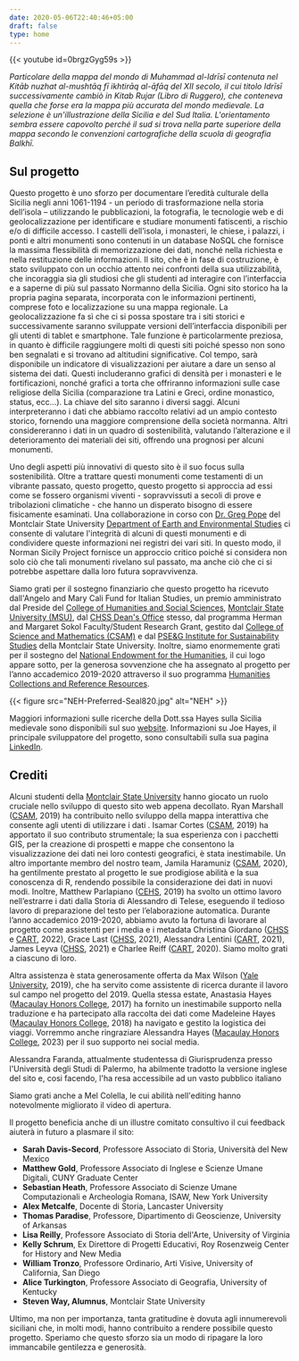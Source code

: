 ```yaml
---
date: 2020-05-06T22:40:46+05:00
draft: false
type: home
---
```


{{< youtube id=0brgzGyg59s >}}

_Particolare della mappa del mondo di Muhammad al-Idrīsī contenuta nel Kitāb nuzhat al-mushtāq fī ikhtirāq al-āfāq del XII secolo, il cui titolo Idrīsī successivamente cambiò in Kitab Rujar (Libro di Ruggero), che conteneva quella che forse era la mappa più accurata del mondo medievale. La selezione è un'illustrazione della Sicilia e del Sud Italia. L'orientamento sembra essere capovolto perché il sud si trova nella parte superiore della mappa secondo le convenzioni cartografiche della scuola di geografia Balkhī._

## Sul progetto ##

Questo progetto è uno sforzo per documentare l’eredità culturale della Sicilia negli anni 1061-1194 - un periodo di trasformazione nella storia dell’isola – utilizzando le pubblicazioni, la fotografia, le tecnologie web e di geolocalizzazione per identificare e studiare monumenti fatiscenti, a rischio e/o di difficile accesso. I castelli dell’isola, i monasteri, le chiese, i palazzi, i ponti e altri monumenti sono contenuti in un database NoSQL che fornisce la massima flessibilità di memorizzazione dei dati, nonché nella richiesta e nella restituzione delle informazioni. Il sito, che è in fase di costruzione, è stato sviluppato con un occhio attento nei confronti della sua utilizzabilità, che incoraggia sia gli studiosi che gli studenti ad interagire con l’interfaccia e a saperne di più sul passato Normanno della Sicilia. Ogni sito storico ha la propria pagina separata, incorporata con le informazioni pertinenti, comprese foto e localizzazione su una mappa regionale. La geolocalizzazione fa sì che ci si possa spostare tra i siti storici e successivamente saranno sviluppate versioni dell’interfaccia disponibili per gli utenti di tablet e smartphone. Tale funzione è particolarmente preziosa, in quanto è difficile raggiungere molti di questi siti poiché spesso non sono ben segnalati e si trovano ad altitudini significative. Col tempo, sarà disponibile un indicatore di visualizzazioni per aiutare a dare un senso al sistema dei dati. Questi includeranno grafici di densità per i monasteri e le fortificazioni, nonché grafici a torta che offriranno informazioni sulle case religiose della Sicilia (comparazione tra Latini e Greci, ordine monastico, status, ecc...). La chiave del sito saranno i diversi saggi. Alcuni interpreteranno i dati che abbiamo raccolto relativi ad un ampio contesto storico, fornendo una maggiore comprensione della società normanna. Altri considereranno i dati in un quadro di sostenibilità, valutando l’alterazione e il deterioramento dei materiali dei siti, offrendo una prognosi per alcuni monumenti.

Uno degli aspetti più innovativi di questo sito è il suo focus sulla sostenibilità. Oltre a trattare questi monumenti come testamenti di un vibrante passato, questo progetto, questo progetto si approccia ad essi come se fossero organismi viventi - sopravvissuti a secoli di prove e tribolazioni climatiche - che hanno un disperato bisogno di essere fisicamente esaminati. Una collaborazione in corso con [Dr. Greg Pope](http://www.montclair.edu/profilepages/view_profile.php?username=popeg) del Montclair State University [Department of Earth and Environmental Studies](https://www.montclair.edu/csam/earth-environment-studies/) ci consente di valutare l'integrità di alcuni di questi monumenti e di condividere queste informazioni nei registri dei vari siti. In questo modo, il Norman Sicily Project fornisce un approccio critico poiché si considera non solo ciò che tali monumenti rivelano sul passato, ma anche ciò che ci si potrebbe aspettare dalla loro futura sopravvivenza.

Siamo grati per il sostegno finanziario che questo progetto ha ricevuto dall'Angelo and Mary Cali Fund for Italian Studies, un premio amministrato dal Preside del [College of Humanities and Social Sciences](http://www.montclair.edu/chss/), [Montclair State University (MSU)](http://www.montclair.edu/), dal [CHSS Dean's Office](https://www.montclair.edu/chss/about-the-college/deans-office/) stesso, dal programma Herman and Margaret Sokol Faculty/Student Research Grant, gestito dal [College of Science and Mathematics (CSAM)](https://www.montclair.edu/csam/pseg-sustainability-institute/) e dal [PSE&G Institute for Sustainability Studies](https://www.montclair.edu/csam/pseg-sustainability-institute/) della Montclair State University. Inoltre, siamo enormemente grati per il sostegno del [National Endowment for the Humanities](https://www.neh.gov/), il cui logo appare sotto, per la generosa sovvenzione che ha assegnato al progetto per l’anno accademico 2019-2020 attraverso il suo programma [Humanities Collections and Reference Resources](https://www.neh.gov/grants/preservation/humanities-collections-and-reference-resources).

{{< figure src="NEH-Preferred-Seal820.jpg" alt="NEH" >}}

Maggiori informazioni sulle ricerche della Dott.ssa Hayes sulla Sicilia medievale sono disponibili sul suo [website](http://www.dawnmariehayes.org/). Informazioni su Joe Hayes, il principale sviluppatore del progetto, sono consultabili sulla sua pagina [LinkedIn](https://www.linkedin.com/in/joephayes/).

## Crediti ##

Alcuni studenti della [Montclair State University](http://www.montclair.edu/) hanno giocato un ruolo cruciale nello sviluppo di questo sito web appena decollato. Ryan Marshall ([CSAM](https://www.montclair.edu/csam/), 2019) ha contribuito nello sviluppo della mappa interattiva che consente agli utenti di utilizzare i dati . Isamar Cortes ([CSAM](https://www.montclair.edu/csam/), 2019) ha apportato il suo contributo strumentale; la sua esperienza con i pacchetti GIS, per la creazione di prospetti e mappe che consentono la visualizzazione dei dati nei loro contesti geografici, è stata inestimabile. Un altro importante membro del nostro team, Jamila Haramuniz ([CSAM](https://www.montclair.edu/csam/), 2020), ha gentilmente prestato al progetto le sue prodigiose abilità e la sua conoscenza di R, rendendo possibile la considerazione dei dati in nuovi modi. Inoltre, Matthew Parlapiano ([CEHS](https://www.montclair.edu/cehs/), 2019) ha svolto un ottimo lavoro nell’estrarre i dati dalla Storia di Alessandro di Telese, eseguendo il tedioso lavoro di preparazione del testo per l’elaborazione automatica. Durante l’anno accademico 2019-2020, abbiamo avuto la fortuna di lavorare al progetto come assistenti per i media e i metadata Christina Giordano ([CHSS](https://www.montclair.edu/chss/) e [CART](https://www.montclair.edu/arts/), 2022), Grace Last ([CHSS](https://www.montclair.edu/chss/), 2021), Alessandra Lentini ([CART](https://www.montclair.edu/arts/), 2021), James Leyva ([CHSS](https://www.montclair.edu/chss/), 2021) e Charlee Reiff ([CART](https://www.montclair.edu/arts/), 2020). Siamo molto grati a ciascuno di loro. 

Altra assistenza è stata generosamente offerta da Max Wilson ([Yale University](http://yale.edu/), 2019), che ha servito come assistente di ricerca durante il lavoro sul campo nel progetto del 2019. Quella stessa estate, Anastasia Hayes ([Macaulay Honors College](https://macaulay.cuny.edu/), 2017) ha fornito un inestimabile supporto nella traduzione e ha partecipato alla raccolta dei dati come Madeleine Hayes ([Macaulay Honors College](https://macaulay.cuny.edu/), 2018) ha navigato e gestito la logistica dei viaggi. Vorremmo anche ringraziare Alessandra Hayes ([Macaulay Honors College](https://macaulay.cuny.edu/), 2023) per il suo supporto nei social media.

Alessandra Faranda, attualmente studentessa di Giurisprudenza presso l'Università degli Studi di Palermo, ha abilmente tradotto la versione inglese del sito e, cosi facendo, l'ha resa accessibile ad un vasto pubblico italiano

Siamo grati anche a Mel Colella, le cui abilità nell'editing hanno notevolmente migliorato il video di apertura.

Il progetto beneficia anche di un illustre comitato consultivo il cui feedback aiuterà in futuro a plasmare il sito:
   * **Sarah Davis-Secord**, Professore Associato di Storia, Università del New Mexico
   * **Matthew Gold**, Professore Associato di Inglese e Scienze Umane Digitali, CUNY Graduate Center
   * **Sebastian Heath**, Professore Associato di Scienze Umane Computazionali e Archeologia Romana, ISAW, New York University
   * **Alex Metcalfe**, Docente di Storia, Lancaster University
   * **Thomas Paradise**, Professore, Dipartimento di Geoscienze, University of Arkansas
   * **Lisa Reilly**, Professore Associato di Storia dell'Arte, University of Virginia
   * **Kelly Schrum**, Ex Direttore di Progetti Educativi, Roy Rosenzweig Center for History and New Media
   * **William Tronzo**, Professore Ordinario, Arti Visive, University of California, San Diego
   * **Alice Turkington**, Professore Associato di Geografia, University of Kentucky
   * **Steven Way, Alumnus**, Montclair State University

Ultimo, ma non per importanza, tanta gratitudine è dovuta agli innumerevoli siciliani che, in molti modi, hanno contribuito a rendere possibile questo progetto. Speriamo che questo sforzo sia un modo di ripagare la loro immancabile gentilezza e generosità.
